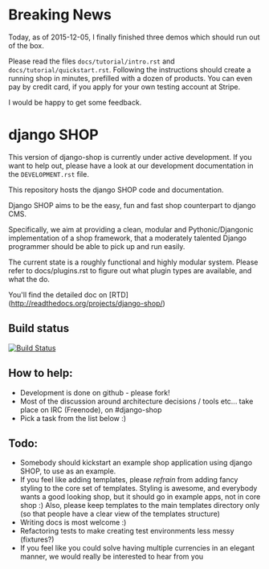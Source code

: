 # Breaking News

Today, as of 2015-12-05, I finally finished three demos which should run out of the box.

Please read the files ``docs/tutorial/intro.rst`` and ``docs/tutorial/quickstart.rst``. Following
the instructions should create a running shop in minutes, prefilled with a dozen of products.
You can even pay by credit card, if you apply for your own testing account at Stripe.

I would be happy to get some feedback.


# django SHOP

This version of django-shop is currently under active development. If you want
to help out, please have a look at our development documentation in the ``DEVELOPMENT.rst`` file.

This repository hosts the django SHOP code and documentation.

Django SHOP aims to be the easy, fun and fast shop counterpart to django CMS.

Specifically, we aim at providing a clean, modular and Pythonic/Djangonic implementation of a shop
framework, that a moderately talented Django programmer should be able to pick up and run easily.

The current state is a roughly functional and highly modular system. Please refer to
docs/plugins.rst to figure out what plugin types are available, and what the do.

You'll find the detailed doc on [RTD] (http://readthedocs.org/projects/django-shop/)


## Build status

[![Build Status](https://travis-ci.org/jrief/django-shop.svg)](https://travis-ci.org/jrief/django-shop)


## How to help:

* Development is done on github - please fork!
* Most of the discussion around architecture decisions / tools etc... take
  place on IRC (Freenode), on #django-shop
* Pick a task from the list below :)


## Todo:

* Somebody should kickstart an example shop application using django SHOP, to
  use as an example.
* If you feel like adding templates, please *refrain* from adding fancy styling
  to the core set of templates.
  Styling is awesome, and everybody wants a good looking shop, but it should go
  in example apps, not in core shop :)
  Also, please keep templates to the main templates directory only (so that
  people have a clear view of the templates structure)
* Writing docs is most welcome :)
* Refactoring tests to make creating test environments less messy (fixtures?)
* If you feel like you could solve having multiple currencies in an elegant
  manner, we would really be interested to hear from you
